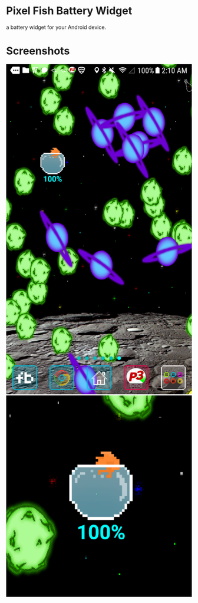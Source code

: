 Pixel Fish Battery Widget
======================

a battery widget for your Android device.

Screenshots
======================

![screenshot1](https://github.com/ELY3M/pixel-fish-battery-widget/blob/master/screenshots/screenshot1.png)
![screenshot2](https://github.com/ELY3M/pixel-fish-battery-widget/blob/master/screenshots/screenshot2.png)
